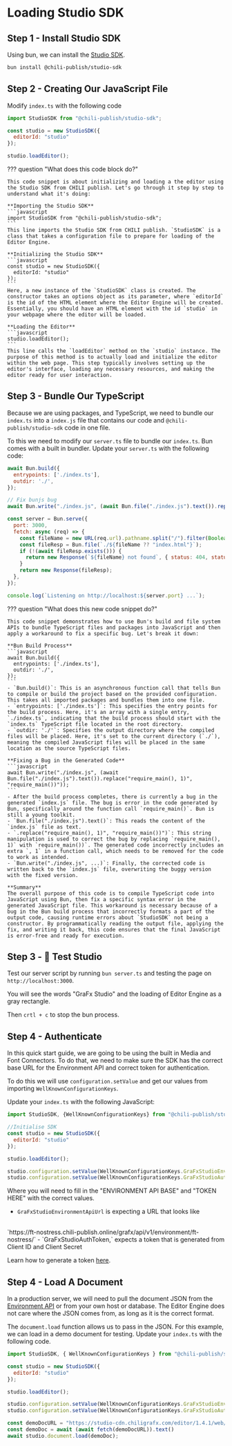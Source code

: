 # Loading Studio SDK

## Step 1 - Install Studio SDK

Using bun, we can install the [Studio SDK](https://github.com/chili-publish/studio-sdk).

```bash
bun install @chili-publish/studio-sdk
```

## Step 2 - Creating Our JavaScript File

Modify `index.ts` with the following code

```js
import StudioSDK from "@chili-publish/studio-sdk";

const studio = new StudioSDK({
  editorId: "studio"
});

studio.loadEditor();
```

??? question "What does this code block do?"

    This code snippet is about initializing and loading a the editor using the Studio SDK from CHILI publish. Let's go through it step by step to understand what it's doing:

    **Importing the Studio SDK**
    ```javascript
    import StudioSDK from "@chili-publish/studio-sdk";
    ```
    This line imports the Studio SDK from CHILI publish. `StudioSDK` is a class that takes a configuration file to prepare for loading of the Editor Engine.

    **Initializing the Studio SDK**
    ```javascript
    const studio = new StudioSDK({
      editorId: "studio"
    });
    ```
    Here, a new instance of the `StudioSDK` class is created. The constructor takes an options object as its parameter, where `editorId` is the id of the HTML element where the Editor Engine will be created. Essentially, you should have an HTML element with the id `studio` in your webpage where the editor will be loaded.

    **Loading the Editor**
    ```javascript
    studio.loadEditor();
    ```
    This line calls the `loadEditor` method on the `studio` instance. The purpose of this method is to actually load and initialize the editor within the web page. This step typically involves setting up the editor's interface, loading any necessary resources, and making the editor ready for user interaction.

## Step 3 - Bundle Our TypeScript

Because we are using packages, and TypeScript, we need to bundle our `index.ts` into a `index.js` file that contains our code and `@chili-publish/studio-sdk` code in one file.

To this we need to modify our `server.ts` file to bundle our `index.ts`. Bun comes with a built in bundler. Update your `server.ts` with the following code:

```javascript
await Bun.build({
  entrypoints: ['./index.ts'],
  outdir: './',
});

// Fix bunjs bug
await Bun.write("./index.js", (await Bun.file("./index.js").text()).replace("require_main(), 1)", "require_main())"));

const server = Bun.serve({
  port: 3000,
  fetch: async (req) => {
    const fileName = new URL(req.url).pathname.split("/").filter(Boolean).pop()
    const fileResp = Bun.file(`./${fileName ?? "index.html"}`);
    if (!(await fileResp.exists())) {
      return new Response(`${fileName} not found`, { status: 404, statusText: `${fileName} not found` });
    }
    return new Response(fileResp);
  },
});

console.log(`Listening on http://localhost:${server.port} ...`);
```

??? question "What does this new code snippet do?"

    This code snippet demonstrates how to use Bun's build and file system APIs to bundle TypeScript files and packages into JavaScript and then apply a workaround to fix a specific bug. Let's break it down:

    **Bun Build Process**
    ```javascript
    await Bun.build({
      entrypoints: ['./index.ts'],
      outdir: './',
    });
    ```
    - `Bun.build()`: This is an asynchronous function call that tells Bun to compile or build the project based on the provided configuration. This takes all imported packages and bundles them into one file.
    - `entrypoints: ['./index.ts']`: This specifies the entry points for the build process. Here, it's an array with a single entry, `./index.ts`, indicating that the build process should start with the `index.ts` TypeScript file located in the root directory.
    - `outdir: './'`: Specifies the output directory where the compiled files will be placed. Here, it's set to the current directory (`./`), meaning the compiled JavaScript files will be placed in the same location as the source TypeScript files.

    **Fixing a Bug in the Generated Code**
    ```javascript
    await Bun.write("./index.js", (await Bun.file("./index.js").text()).replace("require_main(), 1)", "require_main())"));
    ```
    - After the build process completes, there is currently a bug in the generated `index.js` file. The bug is error in the code generated by Bun, specifically around the function call `require_main()`. Bun is still a young toolkit.
    - `Bun.file("./index.js").text()`: This reads the content of the `index.js` file as text.
    - `.replace("require_main(), 1)", "require_main())")`: This string manipulation is used to correct the bug by replacing `require_main(), 1)` with `require_main())`. The generated code incorrectly includes an extra `, 1` in a function call, which needs to be removed for the code to work as intended.
    - `Bun.write("./index.js", ...)`: Finally, the corrected code is written back to the `index.js` file, overwriting the buggy version with the fixed version.

    **Summary**
    The overall purpose of this code is to compile TypeScript code into JavaScript using Bun, then fix a specific syntax error in the generated JavaScript file. This workaround is necessary because of a bug in the Bun build process that incorrectly formats a part of the output code, causing runtime errors about `StudioSDK` not being a constructor. By programmatically reading the output file, applying the fix, and writing it back, this code ensures that the final JavaScript is error-free and ready for execution.

## Step 3 - 🧪 Test Studio

Test our server script by running `bun server.ts` and testing the page on `http://localhost:3000`.

You will see the words "GraFx Studio" and the loading of Editor Engine as a gray rectangle.

Then `crtl + c` to stop the bun process.

## Step 4 - Authenticate

In this quick start guide, we are going to be using the built in Media and Font Connectors. To do that, we need to make sure the SDK has the correct base URL for the Environment API and correct token for authentication.

To do this we will use `configuration.setValue` and get our values from importing `WellKnownConfigurationKeys`.

Update your `index.ts` with the following JavaScript:

```js
import StudioSDK, {WellKnownConfigurationKeys} from "@chili-publish/studio-sdk";

//Initialise SDK
const studio = new StudioSDK({
  editorId: "studio"
});

studio.loadEditor();

studio.configuration.setValue(WellKnownConfigurationKeys.GraFxStudioEnvironmentApiUrl, "ENVIRONMENT API BASE");
studio.configuration.setValue(WellKnownConfigurationKeys.GraFxStudioAuthToken, "TOKEN HERE");
```

Where you will need to fill in the "ENVIRONMENT API BASE" and "TOKEN HERE" with the correct values.

- `GraFxStudioEnvironmentApiUrl` is expecting a URL that looks like
<br/>
`https://ft-nostress.chili-publish.online/grafx/api/v1/environment/ft-nostress/`
- `GraFxStudioAuthToken,` expects a token that is generated from Client ID and Client Secret

Learn how to generate a token [here](../../../../../GraFx-Developers/environment-api/03-generating-a-token/).

## Step 4 - Load A Document

In a production server, we will need to pull the document JSON from the [Environment API](../../../../../GraFx-Developers/environment-api/01-overview/) or from your own host or database. The Editor Engine does not care where the JSON comes from, as long as it is the correct format.

The `document.load` function allows us to pass in the JSON. For this example, we can load in a demo document for testing. Update your `index.ts` with the following code.

```javascript
import StudioSDK, { WellKnownConfigurationKeys } from "@chili-publish/studio-sdk";

const studio = new StudioSDK({
  editorId: "studio"
});

studio.loadEditor();

studio.configuration.setValue(WellKnownConfigurationKeys.GraFxStudioEnvironmentApiUrl, "ENVIRONMENT API BASE");
studio.configuration.setValue(WellKnownConfigurationKeys.GraFxStudioAuthToken, "TOKEN HERE");

const demoDocURL = "https://studio-cdn.chiligrafx.com/editor/1.4.1/web/assets/packages/runtime_assets/assets/documents/demo.json";
const demoDoc = await (await fetch(demoDocURL)).text()
await studio.document.load(demoDoc);
```
